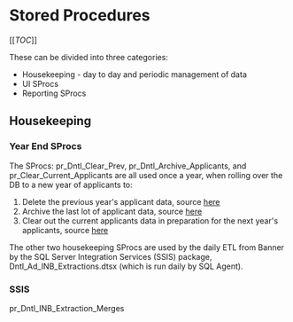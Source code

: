 # Stored Procedures

[[_TOC_]]

These can be divided into three categories:
- Housekeeping - day to day and periodic management of data
- UI SProcs
- Reporting SProcs 

## Housekeeping

### Year End SProcs

The SProcs: pr_Dntl_Clear_Prev, pr_Dntl_Archive_Applicants, and pr_Clear_Current_Applicants are all used once a year, when rolling over the DB to a new year of applicants to:
1. Delete the previous year's applicant data, source [here](https://universityofleeds.visualstudio.com/FAD/FAD%20Team/_git/FAD-SSDT?path=%2FFAD%2Fdbo%2FStored%20Procedures%2Fpr_Dntl_Clear_Prev.sql&version=GBmaster)
0. Archive the last lot of applicant data, source [here](https://universityofleeds.visualstudio.com/FAD/FAD%20Team/_git/FAD-SSDT?path=%2FFAD%2Fdbo%2FStored%20Procedures%2Fpr_Dntl_Archive_Applicants.sql&version=GBmaster)
0. Clear out the current applicants data in preparation for the next year's applicants, source [here](https://universityofleeds.visualstudio.com/FAD/FAD%20Team/_git/FAD-SSDT?path=%2FFAD%2Fdbo%2FStored%20Procedures%2Fpr_Clear_Current_Applicants.sql&version=GBmaster)

The other two housekeeping SProcs are used by the daily ETL from Banner by the SQL Server Integration Services (SSIS) package, Dntl_Ad_INB_Extractions.dtsx (which is run daily by SQL Agent).

### SSIS 
pr_Dntl_INB_Extraction_Merges